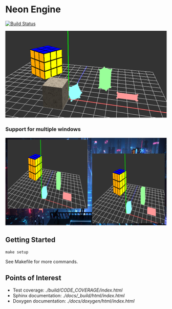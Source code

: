 # Neon Engine

[![Build Status](https://travis-ci.com/NeonSky/neon-engine.svg?token=TptU3mWb3ppa6yPiyN4b&branch=master)](https://travis-ci.com/github/NeonSky/neon-engine)

![](docs/screenshots/rubik_scene.gif)

### Support for multiple windows

![](docs/screenshots/multiple_windows.png)

## Getting Started

```
make setup
```

See Makefile for more commands.

## Points of Interest

* Test coverage: *./build/CODE_COVERAGE/index.html*
* Sphinx documentation: *./docs/_build/html/index.html*
* Doxygen documentation: *./docs/doxygen/html/index.html*
